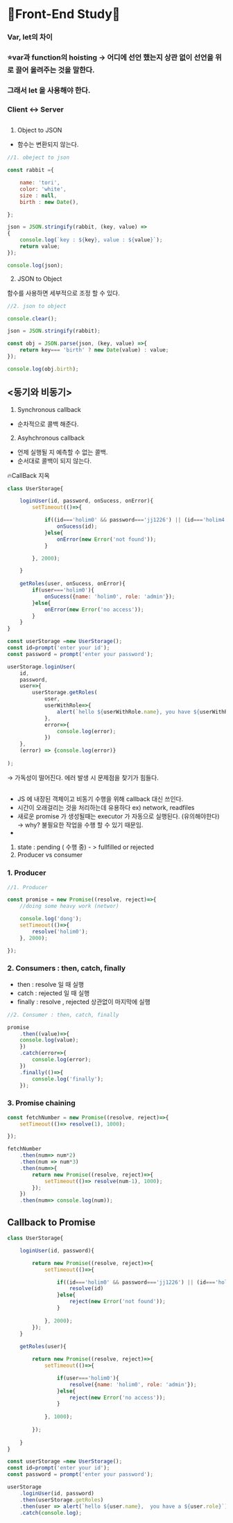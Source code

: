 # 🍓Front-End Study🍓



### Var, let의 차이

### ⭐var과 function의 hoisting → 어디에 선언 했는지 상관 없이 선언을 위로 끌어 올려주는 것을 말한다.

### 그래서 let 을 사용해야 한다.

### Client ↔ Server

## <JSON>

1. Object to JSON
- 함수는 변환되지 않는다.

```jsx
//1. obeject to json

const rabbit ={

    name: 'tori',
    color: 'white',
    size : null,
    birth : new Date(),

};

json = JSON.stringify(rabbit, (key, value) =>
{
    console.log(`key : ${key}, value : ${value}`);
    return value;
});

console.log(json);
```

 2. JSON to Object

함수를 사용하면 세부적으로 조정 할 수 있다. 

```jsx
//2. json to object

console.clear();

json = JSON.stringify(rabbit);

const obj = JSON.parse(json, (key, value) =>{
    return key=== 'birth' ? new Date(value) : value;
});

console.log(obj.birth);
```

## <동기와 비동기>

1. Synchronous callback
- 순차적으로 콜백 해준다.

2. Asyhchronous callback

- 언제 실행될 지 예측할 수 없는 콜백.
- 순서대로 콜백이 되지 않는다.

🔥CallBack 지옥

```jsx
class UserStorage{

    loginUser(id, password, onSucess, onError){
        setTimeout(()=>{

            if((id==='holim0' && password==='jj1226') || (id==='holim4' && password==='1234')){
                onSucess(id);
            }else{
                onError(new Error('not found'));
            }

        }, 2000);

    }
    
    getRoles(user, onSucess, onError){
        if(user==='holim0'){
            onSucess({name: 'holim0', role: 'admin'});
        }else{
            onError(new Error('no access'));
        }
    }
}

const userStorage =new UserStorage();
const id=prompt('enter your id');
const password = prompt('enter your password');

userStorage.loginUser(
    id, 
    password, 
    user=>{
        userStorage.getRoles(
            user, 
            userWithRole=>{
                alert(`hello ${userWithRole.name}, you have ${userWithRole.role}`);
            }, 
            error=>{
                console.log(error);
            })
    }, 
    (error) => {console.log(error)}
    
);
```

→ 가독성이 떨어진다. 에러 발생 시 문제점을 찾기가 힘들다. 

## <Promise>

- JS 에 내장된 객체이고 비동기 수행을 위해 callback 대신 쓰인다.
- 시간이 오래걸리는 것을 처리하는데 유용하다 ex) network, readfiles
- 새로운 promise 가 생성될때는 executor 가 자동으로 실행된다. (유의해야한다) → why? 불필요한 작업을 수행 할 수 있기 때문임.
- 

1. state : pending ( 수행 중) - > fullfilled or rejected
2. Producer vs consumer

### 1. Producer

```jsx
//1. Producer

const promise = new Promise((resolve, reject)=>{
    //doing some heavy work (networ)

    console.log('dong');
    setTimeout(()=>{
        resolve('holim0');
    }, 2000);

});
```

### 2. Consumers : then, catch, finally

- then : resolve 일 때 실행
- catch : rejected 일 때 실행
- finally : resolve , rejected 상관없이 마지막에 실행

```jsx
//2. Consumer : then, catch, finally

promise
    .then((value)=>{
    console.log(value);
    })
    .catch(error=>{
        console.log(error);
    })
    .finally(()=>{
        console.log('finally');
    });
```

### 3. Promise chaining

```jsx
const fetchNumber = new Promise((resolve, reject)=>{
    setTimeout(()=> resolve(1), 1000);

});

fetchNumber
    .then(num=> num*2)
    .then(num => num*3)
    .then(num=>{
        return new Promise((resolve, reject)=>{
            setTimeout(()=> resolve(num-1), 1000);
        });
    })
    .then(num=> console.log(num));
```

## Callback to Promise

```jsx
class UserStorage{

    loginUser(id, password){

        return new Promise((resolve, reject)=>{
            setTimeout(()=>{

                if((id==='holim0' && password==='jj1226') || (id==='holim4' && password==='1234')){
                    resolve(id)
                }else{
                    reject(new Error('not found'));
                }
    
            }, 2000);
        });
    }
    
    getRoles(user){

        return new Promise((resolve, reject)=>{
            setTimeout(()=>{

                if(user==='holim0'){
                    resolve({name: 'holim0', role: 'admin'});
                }else{
                    reject(new Error('no access'));
                }
    
            }, 1000);
            
        });
        
    }
}

const userStorage =new UserStorage();
const id=prompt('enter your id');
const password = prompt('enter your password');

userStorage
    .loginUser(id, password)
    .then(userStorage.getRoles)
    .then(user => alert(`hello ${user.name},  you have a ${user.role}`))
    .catch(console.log);
```
